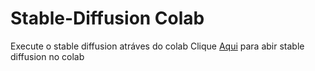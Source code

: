 # Stable-Diffusion Colab
Execute o stable diffusion atráves do colab
Clique [Aqui](https://bit.ly/sd-colab) para abir stable diffusion no colab 
